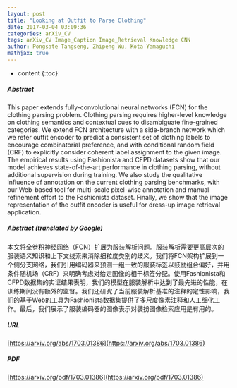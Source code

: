 ```yaml
---
layout: post
title: "Looking at Outfit to Parse Clothing"
date: 2017-03-04 03:09:36
categories: arXiv_CV
tags: arXiv_CV Image_Caption Image_Retrieval Knowledge CNN
author: Pongsate Tangseng, Zhipeng Wu, Kota Yamaguchi
mathjax: true
---
```


* content
{:toc}

##### Abstract
This paper extends fully-convolutional neural networks (FCN) for the clothing parsing problem. Clothing parsing requires higher-level knowledge on clothing semantics and contextual cues to disambiguate fine-grained categories. We extend FCN architecture with a side-branch network which we refer outfit encoder to predict a consistent set of clothing labels to encourage combinatorial preference, and with conditional random field (CRF) to explicitly consider coherent label assignment to the given image. The empirical results using Fashionista and CFPD datasets show that our model achieves state-of-the-art performance in clothing parsing, without additional supervision during training. We also study the qualitative influence of annotation on the current clothing parsing benchmarks, with our Web-based tool for multi-scale pixel-wise annotation and manual refinement effort to the Fashionista dataset. Finally, we show that the image representation of the outfit encoder is useful for dress-up image retrieval application.

##### Abstract (translated by Google)
本文将全卷积神经网络（FCN）扩展为服装解析问题。服装解析需要更高层次的服装语义知识和上下文线索来消除细粒度类别的歧义。我们将FCN架构扩展到一个侧分支网络，我们引用编码器来预测一组一致的服装标签以鼓励组合偏好，并用条件随机场（CRF）来明确考虑对给定图像的相干标签分配。使用Fashionista和CFPD数据集的实证结果表明，我们的模型在服装解析中达到了最先进的性能，在训练期间没有额外的监督。我们还研究了当前服装解析基准的注释的定性影响，我们的基于Web的工具为Fashionista数据集提供了多尺度像素注释和人工细化工作。最后，我们展示了服装编码器的图像表示对装扮图像检索应用是有用的。

##### URL
[https://arxiv.org/abs/1703.01386](https://arxiv.org/abs/1703.01386)

##### PDF
[https://arxiv.org/pdf/1703.01386](https://arxiv.org/pdf/1703.01386)

